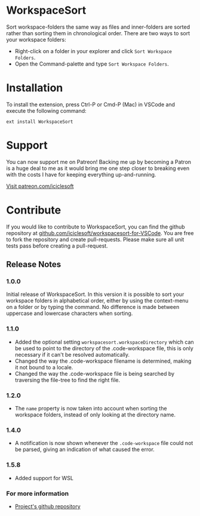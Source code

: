 # WorkspaceSort

Sort workspace-folders the same way as files and inner-folders are sorted rather than sorting them in chronological order. There are two ways to sort your workspace folders:
* Right-click on a folder in your explorer and click `Sort Workspace Folders`.
* Open the Command-palette and type `Sort Workspace Folders`.

# Installation

To install the extension, press Ctrl-P or Cmd-P (Mac) in VSCode and execute the following command:

`ext install WorkspaceSort`

# Support

You can now support me on Patreon! Backing me up by becoming a Patron is a huge deal to me as it would bring me one step closer to breaking even with the costs I have for keeping everything up-and-running.

[Visit patreon.com/iciclesoft](https://www.patreon.com/iciclesoft)

# Contribute

If you would like to contribute to WorkspaceSort, you can find the github repository at [github.com/iciclesoft/workspacesort-for-VSCode](https://github.com/iciclesoft/workspacesort-for-VSCode). You are free to fork the repository and create pull-requests. Please make sure all unit tests pass before creating a pull-request.

## Release Notes

### 1.0.0

Initial release of WorkspaceSort. In this version it is possible to sort your workspace folders in alphabetical order, either by using the context-menu on a folder or by typing the command. No difference is made between uppercase and lowercase characters when sorting.

### 1.1.0
- Added the optional setting `workspacesort.workspaceDirectory` which can be used to point to the directory of the .code-workspace file, this is only necessary if it can't be resolved automatically.
- Changed the way the .code-workspace filename is determined, making it not bound to a locale.
- Changed the way the .code-workspace file is being searched by traversing the file-tree to find the right file.

### 1.2.0
- The `name` property is now taken into account when sorting the workspace folders, instead of only looking at the directory name.

### 1.4.0
- A notification is now shown whenever the `.code-workspace` file could not be parsed, giving an indication of what caused the error.

### 1.5.8
- Added support for WSL

### For more information

* [Project's github repository](https://github.com/iciclesoft/workspacesort-for-VSCode)